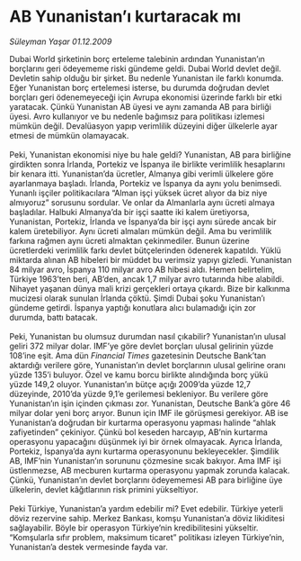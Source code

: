 # AB Yunanistan’ı kurtaracak mı

*Süleyman Yaşar 01.12.2009*

<div class="taraf_structure_2col_1zq">
<div class="margen_n">



 <p>Dubai World şirketinin borç erteleme talebinin ardından Yunanistan’ın borçlarını geri ödeyememe riski gündeme geldi. Dubai World devlet değil. Devletin sahip olduğu bir şirket. Bu nedenle Yunanistan ile farklı konumda. Eğer Yunanistan borç ertelemesi isterse, bu durumda doğrudan devlet borçları geri ödenemeyeceği için Avrupa ekonomisi üzerinde farklı bir etki yaratacak. Çünkü Yunanistan AB üyesi ve aynı zamanda AB para birliği üyesi. Avro kullanıyor ve bu nedenle bağımsız para politikası izlemesi mümkün değil. Devalüasyon yapıp verimlilik düzeyini diğer ülkelerle ayar etmesi de mümkün olamayacak. <br/><br/>Peki, Yunanistan ekonomisi niye bu hale geldi? Yunanistan, AB para birliğine girdikten sonra İrlanda, Portekiz ve İspanya ile birlikte verimlilik hesaplarını bir kenara itti. Yunanistan’da ücretler, Almanya gibi verimli ülkelere göre ayarlanmaya başladı. İrlanda, Portekiz ve İspanya da aynı yolu benimsedi. Yunanlı işçiler politikacılara “Alman işçi yüksek ücret alıyor da biz niye almıyoruz” sorusunu sordular. Ve onlar da Almanlarla aynı ücreti almaya başladılar. Halbuki Almanya’da bir işçi saatte iki kalem üretiyorsa, Yunanistan, Portekiz, İrlanda ve İspanya’da bir işçi aynı sürede ancak bir kalem üretebiliyor. Aynı ücreti almaları mümkün değil. Ama bu verimlilik farkına rağmen aynı ücreti almaktan çekinmediler. Bunun üzerine ücretlerdeki verimlilik farkı devlet bütçelerinden ödenerek kapatıldı. Yüklü miktarda alınan AB hibeleri bir müddet bu verimsiz yapıyı gizledi. Yunanistan 84 milyar avro, İspanya 110 milyar avro AB hibesi aldı. Hemen belirtelim, Türkiye 1963’ten beri, AB’den, ancak 1,7 milyar avro tutarında hibe alabildi. Nihayet yaşanan dünya mali krizi gerçekleri ortaya çıkardı. Bize bir kalkınma mucizesi olarak sunulan İrlanda çöktü. Şimdi Dubai şoku Yunanistan’ı gündeme getirdi. İspanya yaptığı konutlara alıcı bulamadığı için zor durumda, battı batacak. <br/><br/>Peki, Yunanistan bu olumsuz durumdan nasıl çıkabilir? Yunanistan’ın ulusal geliri 372 milyar dolar. IMF’ye göre devlet borçları ulusal gelirinin yüzde 108’ine eşit. Ama dün <i>Financial Times</i> gazetesinin Deutsche Bank’tan aktardığı verilere göre, Yunanistan’ın devlet borçlarının ulusal gelirine oranı yüzde 135’i buluyor. Özel ve kamu borcu birlikte alındığında borç yükü yüzde 149,2 oluyor. Yunanistan’ın bütçe açığı 2009’da yüzde 12,7 düzeyinde, 2010’da yüzde 9,1’e gerilemesi bekleniyor. Bu verilere göre Yunanistan’ın işin içinden çıkması zor. Yunanistan, Deutsche Bank’a göre 46 milyar dolar yeni borç arıyor. Bunun için IMF ile görüşmesi gerekiyor. AB ise Yunanistan’a doğrudan bir kurtarma operasyonu yapması halinde “ahlak zafiyetinden” çekiniyor. Çünkü bol keseden harcayıp, AB’nin kurtarma operasyonu yapacağını düşünmek iyi bir örnek olmayacak. Ayrıca İrlanda, Portekiz, İspanya’da aynı kurtarma operasyonunu bekleyecekler. Şimdilik AB, IMF’nin Yunanistan’ın sorununu çözmesine sıcak bakıyor. Ama IMF işi üstlenmezse, AB mecburen kurtarma operasyonu yapmak zorunda kalacak. Çünkü, Yunanistan’ın devlet borçlarını ödeyememesi AB para birliğine üye ülkelerin, devlet kâğıtlarının risk primini yükseltiyor. <br/><br/>Peki Türkiye, Yunanistan’a yardım edebilir mi? Evet edebilir. Türkiye yeterli döviz rezervine sahip. Merkez Bankası, komşu Yunanistan’a döviz likiditesi sağlayabilir. Böyle bir operasyon Türkiye’nin kredibilitesini yükseltir. “Komşularla sıfır problem, maksimum ticaret” politikası izleyen Türkiye’nin, Yunanistan’a destek vermesinde fayda var.</p>
<br/>
<br/>
<br/>



<br/>


<div id="taraf_not">
</div>

</div>


</div>
